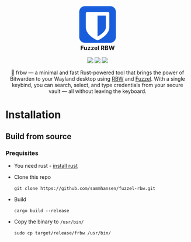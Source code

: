 <h3 align="center">
    <img src="https://raw.githubusercontent.com/sammhansen/fuzzel-rbw/unstable/.assets/logos/bitwarden.svg" width="100" alt="Logo"/><br/>
    Fuzzel RBW
</h3>

<p align="center">
    <a href="https://github.com/sammhansen/fuzzel-rbw/stargazers"><img src="https://img.shields.io/github/stars/sammhansen/fuzzel-rbw?colorA=363a4f&colorB=b7bdf8&style=for-the-badge"></a>
    <a href="https://github.com/sammhansen/fuzzel-rbw/issues"><img src="https://img.shields.io/github/issues/sammhansen/fuzzel-rbw?colorA=363a4f&colorB=f5a97f&style=for-the-badge"></a>
    <a href="https://github.com/sammhansen/fuzzel-rbw/contributors"><img src="https://img.shields.io/github/contributors/sammhansen/fuzzel-rbw?colorA=363a4f&colorB=a6da95&style=for-the-badge"></a>
</p>

<p align="center">
    🦀 frbw —  a minimal and fast Rust-powered tool that brings the power of Bitwarden to your Wayland desktop using <a href="https://github.com/doy/rbw">RBW</a> and <a href="https://codeberg.org/dnkl/fuzzel">Fuzzel</a>.  With a single keybind, you can search, select, and type credentials from your secure vault — all without leaving the keyboard.
</p>

# Installation
## Build from source
### Prequisites
- You need rust - <a href="https://www.rust-lang.org/tools/install">install rust</a>

  
- Clone this repo
  ```
  git clone https://github.com/sammhansen/fuzzel-rbw.git
  ```
- Build
  ```
  cargo build --release
  ```
- Copy the binary to `/usr/bin/`
  ```
  sudo cp target/release/frbw /usr/bin/
  ```
  
